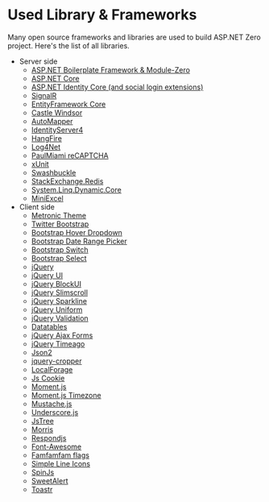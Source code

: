 # Used Library & Frameworks

Many open source frameworks and libraries are used to build ASP.NET Zero project.
Here's the list of all libraries.

- Server side
  - [ASP.NET Boilerplate Framework &
    Module-Zero](https://aspnetboilerplate.com)
  - [ASP.NET Core](https://docs.microsoft.com/en-us/aspnet/core/)
  - [ASP.NET Identity Core (and social login
    extensions)](https://docs.microsoft.com/en-us/aspnet/core/security/authentication/identity)
  - [SignalR](http://www.asp.net/signalr)
  - [EntityFramework
    Core](https://docs.microsoft.com/en-us/ef/core/index)
  - [Castle Windsor](http://www.castleproject.org/projects/windsor/)
  - [AutoMapper](http://automapper.org/)
  - [IdentityServer4](http://identityserver.io/)
  - [HangFire](http://hangfire.io/)
  - [Log4Net](https://logging.apache.org/log4net/)
  - [PaulMiami reCAPTCHA](https://github.com/PaulMiami/reCAPTCHA)
  - [xUnit](https://xunit.net/)
  - [Swashbuckle](https://github.com/domaindrivendev/Ahoy)
  - [StackExchange.Redis](https://github.com/StackExchange/StackExchange.Redis)
  - [System.Linq.Dynamic.Core](https://github.com/StefH/System.Linq.Dynamic.Core)
  - [MiniExcel](https://github.com/mini-software/MiniExcel)
- Client side
  - [Metronic Theme](http://keenthemes.com/metronic-theme/)
  - [Twitter Bootstrap](http://getbootstrap.com/)
  - [Bootstrap Hover
    Dropdown](https://github.com/CWSpear/bootstrap-hover-dropdown)
  - [Bootstrap Date Range
    Picker](https://github.com/dangrossman/bootstrap-daterangepicker)
  - [Bootstrap Switch](http://www.bootstrap-switch.org/)
  - [Bootstrap
    Select](http://silviomoreto.github.io/bootstrap-select)
  - [jQuery](http://jquery.com/)
  - [jQuery UI](http://jqueryui.com/)
  - [jQuery BlockUI](http://malsup.com/jquery/block/)
  - [jQuery Slimscroll](https://github.com/rochal/jQuery-slimScroll)
  - [jQuery Sparkline](http://omnipotent.net/jquery.sparkline/)
  - [jQuery Uniform](https://github.com/pixelmatrix/uniform)
  - [jQuery Validation](http://jqueryvalidation.org/)
  - [Datatables](https://datatables.net/)
  - [jQuery Ajax Forms](http://malsup.com/jquery/form/)
  - [jQuery Timeago](https://github.com/rmm5t/jquery-timeago)
  - [Json2](https://github.com/douglascrockford/JSON-js)
  - [jquery-cropper](https://github.com/fengyuanchen/jquery-cropper)
  - [LocalForage](https://github.com/localForage/localForage)
  - [Js Cookie](https://github.com/js-cookie/js-cookie)
  - [Moment.js](http://momentjs.com/)
  - [Moment.js Timezone](http://momentjs.com/timezone/)
  - [Mustache.js](https://github.com/janl/mustache.js)
  - [Underscore.js](http://underscorejs.org/)
  - [JsTree](https://www.jstree.com/)
  - [Morris](http://morrisjs.github.io/morris.js/)
  - [Respondjs](https://github.com/scottjehl/Respond)
  - [Font-Awesome](http://fontawesome.io/)
  - [Famfamfam flags](http://www.famfamfam.com/lab/icons/flags/)
  - [Simple Line
    Icons](http://thesabbir.github.io/simple-line-icons/)
  - [SpinJs](http://fgnass.github.io/spin.js/)
  - [SweetAlert](http://t4t5.github.io/sweetalert/)
  - [Toastr](http://codeseven.github.io/toastr/)
